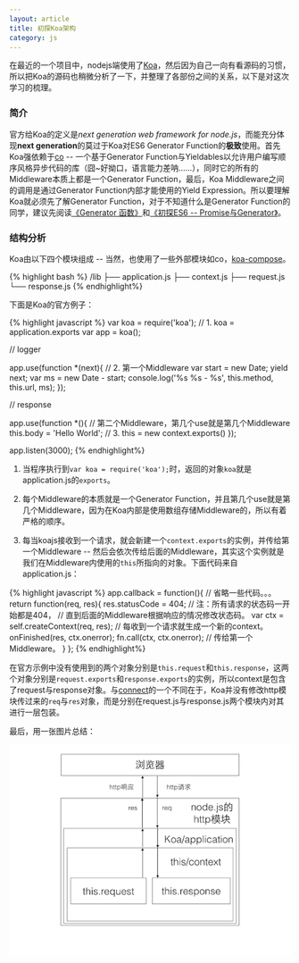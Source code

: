 ```yaml
---
layout: article
title: 初探Koa架构
category: js
---
```


在最近的一个项目中，nodejs端使用了[Koa](http://koajs.com/)，然后因为自己一向有看源码的习惯，所以把Koa的源码也稍微分析了一下，并整理了各部份之间的关系，以下是对这次学习的梳理。

### 简介
官方给Koa的定义是*next generation web framework for node.js*，而能充分体现**next generation**的莫过于Koa对ES6 Generator Function的**极致**使用。首先Koa强依赖于[co](https://github.com/visionmedia/co) -- 一个基于Generator Function与Yieldables以允许用户编写顺序风格异步代码的库（囧~好拗口，语言能力差呐……），同时它的所有的Middleware本质上都是一个Generator Function，最后，Koa Middleware之间的调用是通过Generator Function内部才能使用的Yield Expression。所以要理解Koa就必须先了解Generator Function，对于不知道什么是Generator Function的同学，建议先阅读[《Generator 函数》](http://es6.ruanyifeng.com/#docs/generator)和[《初探ES6 -- Promise与Generator》](http://benjycui.com/js/2014/08/23/first-glance-at-promise-and-generator-of-es6.html)。

### 结构分析
Koa由以下四个模块组成 -- 当然，也使用了一些外部模块如co，[koa-compose](https://github.com/koajs/compose)。

{% highlight bash %}
/lib
├── application.js
├── context.js
├── request.js
└── response.js
{% endhighlight%}

下面是Koa的官方例子：

{% highlight javascript %}
var koa = require('koa'); // 1. koa = application.exports
var app = koa();

// logger

app.use(function *(next){ // 2. 第一个Middleware
  var start = new Date;
  yield next;
  var ms = new Date - start;
  console.log('%s %s - %s', this.method, this.url, ms);
});

// response

app.use(function *(){ // 第二个Middleware，第几个use就是第几个Middleware
  this.body = 'Hello World'; // 3. this = new context.exports()
});

app.listen(3000);
{% endhighlight%}

1. 当程序执行到`var koa = require('koa');`时，返回的对象`koa`就是application.js的`exports`。

2. 每个Middleware的本质就是一个Generator Function，并且第几个use就是第几个Middleware，因为在Koa内部是使用数组存储Middleware的，所以有着严格的顺序。

3. 每当koajs接收到一个请求，就会新建一个`context.exports`的实例，并传给第一个Middleware -- 然后会依次传给后面的Middleware，其实这个实例就是我们在Middleware内使用的`this`所指向的对象。下面代码来自application.js：

{% highlight javascript %}
app.callback = function(){
  // 省略一些代码。。。
  return function(req, res){
    res.statusCode = 404; // 注：所有请求的状态码一开始都是404，
                          // 直到后面的Middleware根据响应的情况修改状态码。
    var ctx = self.createContext(req, res); // 每收到一个请求就生成一个新的context。
    onFinished(res, ctx.onerror);
    fn.call(ctx, ctx.onerror); // 传给第一个Middleware。
  }
};
{% endhighlight%}

在官方示例中没有使用到的两个对象分别是`this.request`和`this.response`，这两个对象分别是`request.exports`和`response.exports`的实例，所以context是包含了request与response对象。与[connect](https://github.com/senchalabs/connect)的一个不同在于，Koa并没有修改http模块传过来的`req`与`res`对象，而是分别在request.js与response.js两个模块内对其进行一层包装。

最后，用一张图片总结：

![Koajs处理并响应浏览器请求](/upload/images/how-the-koa-process-request.png)
